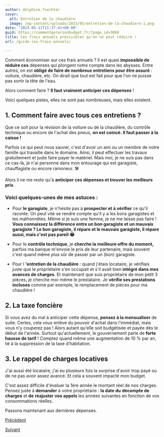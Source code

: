 ```yaml
---
author: delphine.fiechter
cover:
  alt: Entretien de la chaudière
  image: /wp-content/uploads/2023/05/entretien-de-la-chaudiere-1.png
date: "2023-05-11T11:37:41+00:00"
guid: https://commentgerersonbudget.fr/?page_id=3068
title: Ces frais annuels prévisibles qu'on ne peut réduire !
url: /guide-les-frais-annuels/

---
```

Comment économiser sur ces frais annuels ? Il est quasi **impossible de réduire ces** dépenses qui plongent notre compte dans les abysses. Entre autres, on est **obligé de faire de nombreux entretiens pour être assuré** : voiture, chaudière, etc. On dirait que tout est fait pour que l'on ne puisse pas sortir la tête de l'eau.

Alors comment faire ? **Il faut vraiment anticiper ces dépenses** !

Voici quelques pistes, elles ne sont pas nombreuses, mais elles existent.

## 1\. Comment faire avec tous ces entretiens ?

Que ce soit pour la révision de la voiture ou de la chaudière, du contrôle technique ou encore de l'achat des pneus, **on est coincé. Il faut passer à la caisse !**

Parfois ce qui peut nous sauver, c'est d'avoir un ami ou un membre de notre famille qui travaille dans le domaine. Ainsi, il peut effectuer les travaux gratuitement et juste faire payer le matériel. Mais moi, je ne suis pas dans ce cas-là, je n'ai personne dans mon entourage qui est garagiste, chauffagiste ou encore ramoneur. 🛠️

Alors il ne me reste qu'à **anticiper ces dépenses et trouver les meilleurs prix**.

### **Voici quelques-unes de mes astuces :**

- Pour **le garagiste**, je n'hésite pas à **prospecter et à vérifier** ce qu'il raconte. On peut vite se rendre compte qu'il y a les bons garagistes et les malhonnêtes. Même si je suis une femme, je ne me laisse pas faire ! **Vous connaissez la différence entre un bon garagiste et un mauvais garagiste ? Le bon garagiste, il répare et le mauvais garagiste, il répare aussi, mais c'est pas pareil 😂**

- Pour le **contrôle technique**, je **cherche la meilleure offre du moment,** parfois ma banque m'envoie le prix de leur partenaire, mais souvent c'est quand même plus sûr de passer par un (bon) garagiste.

- Pour l **'entretien de la chaudière** : quand j'étais locataire, je vérifiais juste que le propriétaire s'en occupait et s'il avait bien **intégré dans mes avances de charges**. Et maintenant que suis propriétaire de mon petit 3 pièces, je cherche moi-même le prestataire. Je **vérifie ses prestations incluses** comme par exemple, le remplacement de pièces pour ma chaudière !

## 2\. La taxe foncière

Si vous avez du mal à anticiper cette dépense, **pensez à la mensualiser** de suite. Certes, cela vous enlève du pouvoir d'achat dans l'immédiat, mais vous n'y couperez pas ! Alors autant qu'elle soit budgétisée et payée dès le début de l'année. Surtout qu'actuellement, le gouvernement parle de **forte hausse de tarif** ! Comptez quand même une augmentation de 10 % par an, lié à la suppression de la taxe d’habitation.

## 3\. Le rappel de charges locatives

J'ai aussi été locataire, j'ai eu plusieurs fois la surprise d'avoir trop payé ou de ne pas avoir assez avancé. Et cela a souvent impacté mon budget.

C'est assez difficile d'évaluer la 1ère année le montant réel de nos charges. Pensez juste à **demander** à votre propriétaire : **la date du** **décompte de charges** et **de** **réajuster vos appels** les années suivantes en fonction de vos consommations réelles.

Passons maintenant aux dernières dépenses.

[Précédent](https://commentgerersonbudget.fr/guide-les-depenses-incontournables "les dépenses incontournables")

[Suivant](http://commentgerersonbudget.fr/guide-les-depenses-exceptionnelles/ "les depenses exceptionnelles")

